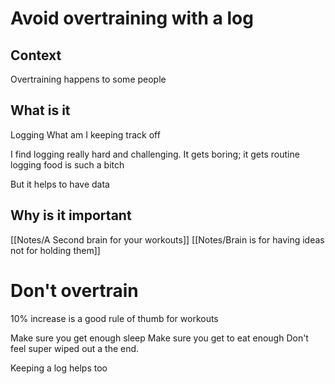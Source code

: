 # Avoid overtraining with a log

## Context

Overtraining happens to some people

## What is it

Logging
What am I keeping track off

I find logging really hard and challenging.
It gets boring; it gets routine
logging food is such a bitch

But it helps to have data

## Why is it important

[[Notes/A Second brain for your workouts]]
[[Notes/Brain is for having ideas not for holding them]]

# Don't overtrain

10% increase is a good rule of thumb for workouts

Make sure you get enough sleep
Make sure you get to eat enough
Don't feel super wiped out a the end.

Keeping a log helps too